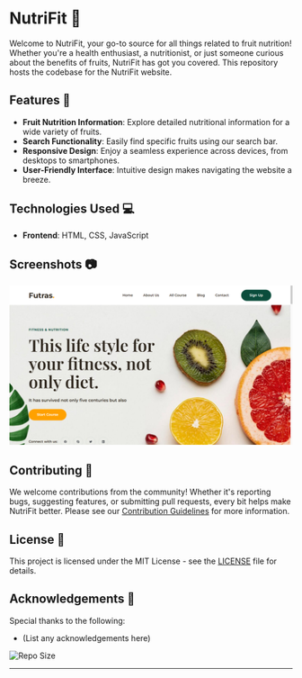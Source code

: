 # NutriFit 🍏

Welcome to NutriFit, your go-to source for all things related to fruit nutrition! Whether you're a health enthusiast, a nutritionist, or just someone curious about the benefits of fruits, NutriFit has got you covered. This repository hosts the codebase for the NutriFit website.

## Features 🌟

- **Fruit Nutrition Information**: Explore detailed nutritional information for a wide variety of fruits.
- **Search Functionality**: Easily find specific fruits using our search bar.
- **Responsive Design**: Enjoy a seamless experience across devices, from desktops to smartphones.
- **User-Friendly Interface**: Intuitive design makes navigating the website a breeze.

## Technologies Used 💻

- **Frontend**: HTML, CSS, JavaScript

## Screenshots 📷

![NutriFit Screenshot](snap.png)


## Contributing 🤝

We welcome contributions from the community! Whether it's reporting bugs, suggesting features, or submitting pull requests, every bit helps make NutriFit better. Please see our [Contribution Guidelines](CONTRIBUTING.md) for more information.

## License 📝

This project is licensed under the MIT License - see the [LICENSE](LICENSE) file for details.

## Acknowledgements 🙏

Special thanks to the following:

- (List any acknowledgements here)

![Repo Size](https://img.shields.io/github/repo-size/Krypto-etox/NutriFit)

---
